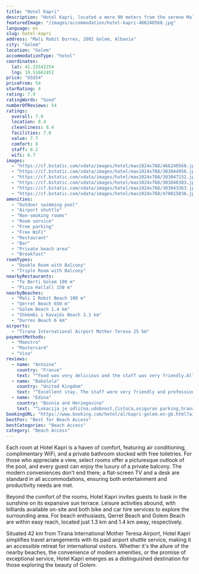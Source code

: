 ```yaml
---
title: "Hotel Kapri"
description: "Hotel Kapri, located a mere 90 meters from the serene Mali I Robit Beach in Golem, stands out as a prime choice for travelers seeking both relaxation and adventure."
featuredImage: "/images/accommodation/hotel-kapri-466240568.jpg"
language: en
slug: hotel-kapri
address: "Mali Robit Durres, 2802 Golem, Albania"
city: "Golem"
location: "Golem"
accommodationType: "hotel"
coordinates:
  lat: 41.23542254
  lng: 19.51662451
price: "US$54"
priceFrom: 54
starRating: 4
rating: 7.9
ratingWords: "Good"
numberOfReviews: 54
ratings:
  overall: 7.9
  location: 8.4
  cleanliness: 8.4
  facilities: 7.6
  value: 7.7
  comfort: 8
  staff: 8.2
  wifi: 6.7
images:
  - "https://cf.bstatic.com/xdata/images/hotel/max1024x768/466240568.jpg?k=77b9314dd094d5f2c2818cad62f8f8c67f11993ecb134b874ddf817fb13bd5b6&o=&hp=1"
  - "https://cf.bstatic.com/xdata/images/hotel/max1024x768/303044956.jpg?k=6563e917fc141d02c342980cc4da362b5ae42cc6ef91ee77b7da365e52189272&o=&hp=1"
  - "https://cf.bstatic.com/xdata/images/hotel/max1024x768/303047152.jpg?k=cc3307eeec874ef96645dcd8131422e46904989986f38b2848f4076ce9b3f0c0&o=&hp=1"
  - "https://cf.bstatic.com/xdata/images/hotel/max1024x768/303046303.jpg?k=57e07773ea38bd86f9ceaddea3f3814c0ab9022d0e22a5ace9d842dc0e2ace3d&o=&hp=1"
  - "https://cf.bstatic.com/xdata/images/hotel/max1024x768/303043363.jpg?k=160ae36498b85459e58b6d6979fd1a53565f9335b95236f7f68aa7d590fb928f&o=&hp=1"
  - "https://cf.bstatic.com/xdata/images/hotel/max1024x768/470015036.jpg?k=fc09c050d3b3e60acecc9744110bf8e73cef45f6df7c552e010375b386baa62f&o=&hp=1"
amenities:
  - "Outdoor swimming pool"
  - "Airport shuttle"
  - "Non-smoking rooms"
  - "Room service"
  - "Free parking"
  - "Free WiFi"
  - "Restaurant"
  - "Bar"
  - "Private beach area"
  - "Breakfast"
roomTypes:
  - "Double Room with Balcony"
  - "Triple Room with Balcony"
nearbyRestaurants:
  - "Te Berti Golem 100 m"
  - "Pizza Hallall 150 m"
nearbyBeaches:
  - "Mali I Robit Beach 100 m"
  - "Qerret Beach 650 m"
  - "Golem Beach 1.4 km"
  - "Shkëmbi i Kavajës Beach 3.3 km"
  - "Durres Beach 6 km"
airports:
  - "Tirana International Airport Mother Teresa 25 km"
paymentMethods:
  - "Maestro"
  - "Mastercard"
  - "Visa"
reviews:
  - name: "Antoine"
    country: "France"
    text: "“Food was very delicious and the staff was very friendly.All hotel was to cleaned and wifi was very fast and good.I am in love with this hotel and i recommend to all.”"
  - name: "Babalola"
    country: "United Kingdom"
    text: "“Excellent stay. The staff were very friendly and professional and the food provided was great.”"
  - name: "Edina"
    country: "Bosnia and Herzegovina"
    text: "“Lokacija je odlična,udobnost,čistoća,osiguran parking,hrana je bila odlična,bazen super,plaža ispred,osoblje ljubazno,posebno djevojka na recepciji,pohvala za osoblje koje brine o čistoći,preporuka za ovaj hotel za porodice s djecom.”"
bookingURL: "https://www.booking.com/hotel/al/kapri-golem.en-gb.html?aid=8035640"
bestFor: "Best for Beach Access"
bestCategories: "Beach Access"
category: "Beach Access"
---
```


Each room at Hotel Kapri is a haven of comfort, featuring air conditioning, complimentary WiFi, and a private bathroom stocked with free toiletries. For those who appreciate a view, select rooms offer a picturesque outlook of the pool, and every guest can enjoy the luxury of a private balcony. The modern conveniences don't end there; a flat-screen TV and a desk are standard in all accommodations, ensuring both entertainment and productivity needs are met.

Beyond the comfort of the rooms, Hotel Kapri invites guests to bask in the sunshine on its expansive sun terrace. Leisure activities abound, with billiards available on-site and both bike and car hire services to explore the surrounding area. For beach enthusiasts, Qerret Beach and Golem Beach are within easy reach, located just 1.3 km and 1.4 km away, respectively.

Situated 42 km from Tirana International Mother Teresa Airport, Hotel Kapri simplifies travel arrangements with its paid airport shuttle service, making it an accessible retreat for international visitors. Whether it's the allure of the nearby beaches, the convenience of modern amenities, or the promise of exceptional service, Hotel Kapri emerges as a distinguished destination for those exploring the beauty of Golem.